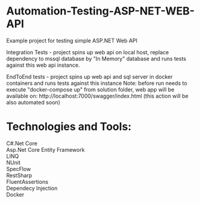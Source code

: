 # Automation-Testing-ASP-NET-WEB-API
Example project for testing simple ASP.NET Web API

Integration Tests - project spins up web api on local host, replace dependency to mssql database by "In Memory" database and runs tests against this web api instance.

EndToEnd tests - project spins up web api and sql server in docker containers and runs tests against this instance
Note: before run needs to execute "docker-compose up" from solution folder, web app will be available on:
http://localhost:7000/swagger/index.html
(this action will be also automated soon)

# Technologies and Tools:
C#.Net Core  
Asp.Net Core 
Entity Framework  
LINQ  
NUnit  
SpecFlow  
RestSharp  
FluentAssertions  
Dependecy Injection  
Docker  
